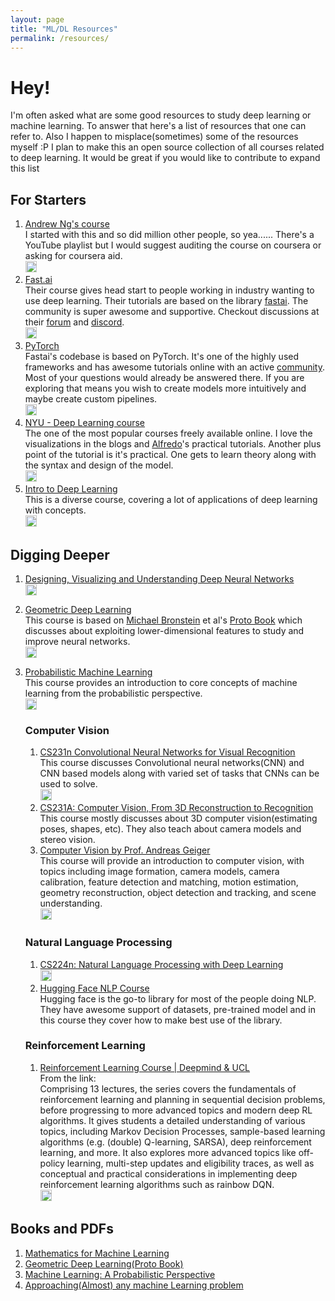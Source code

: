 ```yaml
---
layout: page
title: "ML/DL Resources"
permalink: /resources/
---
```


# Hey!
I'm often asked what are some good resources to study deep learning or machine learning. To answer that here's a list of resources that one can refer to. Also I happen to misplace(sometimes) some of the resources myself :P
I plan to make this an open source collection of all courses related to deep learning. It would be great if you would like to contribute to expand this list

## For Starters
1. [Andrew Ng's course](https://www.coursera.org/learn/machine-learning)   
	I started with this and so did million other people, so yea...... 
	There's a YouTube playlist but I would suggest auditing the course on coursera or asking for coursera aid.  
	[<img style="width: 18px; height: 18px;" src = "https://www.freepnglogos.com/uploads/video-youtube-icon-27.png">](https://youtube.com/playlist?list=PLLssT5z_DsK-h9vYZkQkYNWcItqhlRJLN)
2. [Fast.ai](https://course.fast.ai/)  
	Their course gives head start to people working in industry wanting to use deep learning. Their tutorials are based on the library [fastai](https://docs.fast.ai/). The community is super awesome and supportive. Checkout discussions at their [forum](https://forums.fast.ai/) and [discord](https://discord.gg/gJCzcJAg).  
	[<img style="width: 18px; height: 18px;" src = "https://www.freepnglogos.com/uploads/video-youtube-icon-27.png">](https://youtube.com/playlist?list=PLfYUBJiXbdtRL3FMB3GoWHRI8ieU6FhfM)
3. [PyTorch](https://pytorch.org/get-started/locally/)  
	Fastai's codebase is based on PyTorch. It's one of the highly used frameworks and has awesome tutorials online with an active [community](https://discuss.pytorch.org/).
	Most of your questions would already be answered there. If you are exploring that means you wish to create models more intuitively and maybe create custom pipelines.  
	[<img style="width: 18px; height: 18px;" src = "https://www.freepnglogos.com/uploads/video-youtube-icon-27.png">](https://youtube.com/playlist?list=PL_lsbAsL_o2CTlGHgMxNrKhzP97BaG9ZN)
4. [NYU - Deep Learning course](https://atcold.github.io/NYU-DLSP21/)  
	The one of the most popular courses freely available online. I love the visualizations in the blogs and [Alfredo](https://atcold.github.io/)'s practical tutorials. Another plus point of the tutorial is it's practical. One gets to learn theory along with the syntax and design of the model.  
	[<img style="width: 18px; height: 18px;" src = "https://www.freepnglogos.com/uploads/video-youtube-icon-27.png">](https://youtube.com/playlist?list=PLLHTzKZzVU9eaEyErdV26ikyolxOsz6mq)
5. [Intro to Deep Learning](http://introtodeeplearning.com/)  
	This is a diverse course, covering a lot of applications of deep learning with concepts.  
	[<img style="width: 18px; height: 18px;" src = "https://www.freepnglogos.com/uploads/video-youtube-icon-27.png">](https://youtube.com/playlist?list=PLtBw6njQRU-rwp5__7C0oIVt26ZgjG9NI)

## Digging Deeper
1. [Designing, Visualizing and Understanding Deep Neural Networks](https://cs182sp21.github.io/)  
	[<img style="width: 18px; height: 18px;" src = "https://www.freepnglogos.com/uploads/video-youtube-icon-27.png">](https://youtube.com/playlist?list=PL_iWQOsE6TfVmKkQHucjPAoRtIJYt8a5A)
2. [Geometric Deep Learning](https://geometricdeeplearning.com/lectures/)  
	This course is based on [Michael Bronstein](https://www.imperial.ac.uk/people/m.bronstein) et al's [Proto Book]((https://arxiv.org/abs/2104.13478)) which discusses about exploiting lower-dimensional features to study and improve neural networks.  
	[<img style="width: 18px; height: 18px;" src = "https://www.freepnglogos.com/uploads/video-youtube-icon-27.png">](https://youtube.com/playlist?list=PLn2-dEmQeTfQ8YVuHBOvAhUlnIPYxkeu3)
	
3. [Probabilistic Machine Learning](https://uni-tuebingen.de/fakultaeten/mathematisch-naturwissenschaftliche-fakultaet/fachbereiche/informatik/lehrstuehle/methoden-des-maschinellen-lernens/lehre/probabilistic-machine-learning/)  
	This course provides an introduction to core concepts of machine learning from the probabilistic perspective.  
	[<img style="width: 18px; height: 18px;" src = "https://www.freepnglogos.com/uploads/video-youtube-icon-27.png">](https://www.youtube.com/playlist?list=PL05umP7R6ij1tHaOFY96m5uX3J21a6yNd)  
      ### Computer Vision  
	1. [CS231n Convolutional Neural Networks for Visual Recognition](https://cs231n.github.io/)  
		This course discusses Convolutional neural networks(CNN) and CNN based models along with varied set of tasks that CNNs can be used to solve.  
		[<img style="width: 18px; height: 18px;" src = "https://www.freepnglogos.com/uploads/video-youtube-icon-27.png">](https://www.youtube.com/playlist?list=PLC1qU-LWwrF64f4QKQT-Vg5Wr4qEE1Zxk)
	2. [CS231A: Computer Vision, From 3D Reconstruction to Recognition](https://web.stanford.edu/class/cs231a/)  
		This course mostly discusses about 3D computer vision(estimating poses, shapes, etc). They also teach about camera models and stereo vision.
	3. [Computer Vision by Prof. Andreas Geiger](https://uni-tuebingen.de/fakultaeten/mathematisch-naturwissenschaftliche-fakultaet/fachbereiche/informatik/lehrstuehle/autonomous-vision/lectures/computer-vision/)  
		This course will provide an introduction to computer vision, with topics including image formation, camera models, camera calibration, feature detection and matching, motion estimation, geometry reconstruction, object detection and tracking, and scene understanding.  
		[<img style="width: 18px; height: 18px;" src = "https://www.freepnglogos.com/uploads/video-youtube-icon-27.png">](https://youtube.com/playlist?list=PL05umP7R6ij35L2MHGzis8AEHz7mg381_)  
      ### Natural Language Processing   
	1. [CS224n: Natural Language Processing with Deep Learning](http://web.stanford.edu/class/cs224n/)  
		[<img style="width: 18px; height: 18px;" src = "https://www.freepnglogos.com/uploads/video-youtube-icon-27.png">](https://youtube.com/playlist?list=PLoROMvodv4rOSH4v6133s9LFPRHjEmbmJ)
	2. [Hugging Face NLP Course](https://huggingface.co/course/chapter1?fw=pt)  
		Hugging face is the go-to library for most of the people doing NLP. They have awesome support of datasets, pre-trained model and in this course they cover how to make best use of the library.  
      ### Reinforcement Learning
	1. [Reinforcement Learning Course | Deepmind & UCL](https://deepmind.com/learning-resources/reinforcement-learning-series-2021)  
		From the link:   
		Comprising 13 lectures, the series covers the fundamentals of reinforcement learning and planning in sequential decision problems, before progressing to more advanced topics and modern deep RL algorithms. It gives students a detailed understanding of various topics, including Markov Decision Processes, sample-based learning algorithms (e.g. (double) Q-learning, SARSA), deep reinforcement learning, and more. It also explores more advanced topics like off-policy learning, multi-step updates and eligibility traces, as well as conceptual and practical considerations in implementing deep reinforcement learning algorithms such as rainbow DQN.  
		[<img style="width: 18px; height: 18px;" src = "https://www.freepnglogos.com/uploads/video-youtube-icon-27.png">](https://youtube.com/playlist?list=PLqYmG7hTraZBKeNJ-JE_eyJHZ7XgBoAyb)
		
		
## Books and PDFs
1. [Mathematics for Machine Learning](https://mml-book.github.io/book/mml-book.pdf)
2. [Geometric Deep Learning(Proto Book)](https://arxiv.org/abs/2104.13478)
3. [Machine Learning: A Probabilistic Perspective](http://noiselab.ucsd.edu/ECE228/Murphy_Machine_Learning.pdf)
4. [Approaching(Almost) any machine Learning problem](https://github.com/abhishekkrthakur/approachingalmost/blob/master/AAAMLP.pdf)

